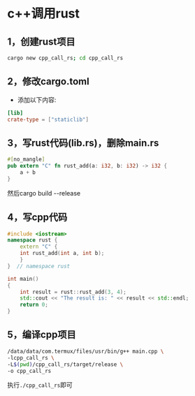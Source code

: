 # c++调用rust

## 1，创建rust项目
```sh
cargo new cpp_call_rs; cd cpp_call_rs
```

## 2，修改cargo.toml
- 添加以下内容:
```toml
[lib]
crate-type = ["staticlib"]
```

## 3，写rust代码(lib.rs)，删除main.rs
```rust
#[no_mangle]
pub extern "C" fn rust_add(a: i32, b: i32) -> i32 {
    a + b
}
```
然后cargo build --release


## 4，写cpp代码
```cpp
#include <iostream>
namespace rust {
    extern "C" {
    int rust_add(int a, int b);
    }
}  // namespace rust

int main()
{
    int result = rust::rust_add(3, 4);
    std::cout << "The result is: " << result << std::endl;
    return 0;
}

```

## 5，编译cpp项目
```sh
/data/data/com.termux/files/usr/bin/g++ main.cpp \
-lcpp_call_rs \
-L$(pwd)/cpp_call_rs/target/release \
-o cpp_call_rs
```
执行`./cpp_call_rs`即可
